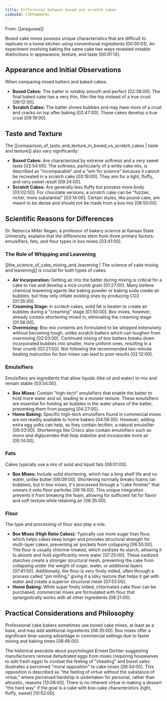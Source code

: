 ```yaml
---
title: Differences between boxed and scratch cakes
videoId: CZDFwqHkPec
---
```


From: [[aragusea]] <br/> 

Boxed cake mixes possess unique characteristics that are difficult to replicate in a home kitchen using conventional ingredients <a class="yt-timestamp" data-t="00:00:01">[00:00:01]</a>. An experiment involving baking the same cake two ways revealed notable distinctions in appearance, texture, and taste <a class="yt-timestamp" data-t="00:01:14">[00:01:14]</a>.

## Appearance and Initial Observations

When comparing mixed batters and baked cakes:
*   **Boxed Cakes:** The batter is notably smooth and perfect <a class="yt-timestamp" data-t="02:39:00">[02:39:00]</a>. The final baked cake has a very thin, film-like top instead of a true crust <a class="yt-timestamp" data-t="09:12:00">[09:12:00]</a>.
*   **Scratch Cakes:** The batter shows bubbles and may have more of a crust and cracks on top after baking <a class="yt-timestamp" data-t="02:47:00">[02:47:00]</a>. These cakes develop a true crust <a class="yt-timestamp" data-t="09:19:00">[09:19:00]</a>.

## Taste and Texture

The [[comparison_of_taste_and_texture_in_boxed_vs_scratch_cakes | taste and texture]] also vary significantly:
*   **Boxed Cakes:** Are characterized by extreme softness and a very sweet taste <a class="yt-timestamp" data-t="02:54:00">[02:54:00]</a>. The softness, particularly of a white cake mix, is described as "incomparable" and a "win for science" because it cannot be recreated in a scratch cake <a class="yt-timestamp" data-t="03:19:00">[03:19:00]</a>. They aim for a light, fluffy, and very sweet result <a class="yt-timestamp" data-t="09:24:00">[09:24:00]</a>.
*   **Scratch Cakes:** Are generally less fluffy but possess more body <a class="yt-timestamp" data-t="03:02:00">[03:02:00]</a>. For chocolate versions, a scratch cake can be "fuzzier, richer, more substantial" <a class="yt-timestamp" data-t="03:14:00">[03:14:00]</a>. Certain styles, like pound cake, are meant to be dense and should not be made from a box mix <a class="yt-timestamp" data-t="08:55:00">[08:55:00]</a>.

## Scientific Reasons for Differences

Dr. Rebecca Miller Regan, a professor of bakery science at Kansas State University, explains that the differences stem from three primary factors: emulsifiers, fats, and flour types in box mixes <a class="yt-timestamp" data-t="03:41:00">[03:41:00]</a>.

### The Role of Whipping and Leavening

[[the_science_of_cake_mixing_and_leavening | The science of cake mixing and leavening]] is crucial for both types of cakes.
*   **Air Incorporation:** Getting air into the batter during mixing is critical for a cake to rise and develop a nice crumb grain <a class="yt-timestamp" data-t="01:27:00">[01:27:00]</a>. Many believe chemical leavening agents like baking powder or baking soda create air bubbles, but they only inflate existing ones by producing CO2 <a class="yt-timestamp" data-t="01:35:00">[01:35:00]</a>.
*   **Creaming Stage:** In scratch cakes, solid fat is beaten to create air bubbles during a "creaming" stage <a class="yt-timestamp" data-t="01:50:00">[01:50:00]</a>. Box mixes, however, already contain shortening mixed in, eliminating the creaming stage <a class="yt-timestamp" data-t="01:56:00">[01:56:00]</a>.
*   **Overmixing:** Box mix contents are formulated to be whipped extensively without becoming tough, unlike scratch batters which can toughen from overmixing <a class="yt-timestamp" data-t="02:03:00">[02:03:00]</a>. Continued mixing of box batters breaks down incorporated bubbles into smaller, more uniform ones, resulting in a finer crumb <a class="yt-timestamp" data-t="02:21:00">[02:21:00]</a>. Not following the recommended two-minute beating instruction for box mixes can lead to poor results <a class="yt-timestamp" data-t="02:12:00">[02:12:00]</a>.

### Emulsifiers

Emulsifiers are ingredients that allow liquids (like oil and water) to mix and remain stable <a class="yt-timestamp" data-t="03:54:00">[03:54:00]</a>.
*   **Box Mixes:** Contain "high-tech" emulsifiers that enable the batter to hold more water and oil, leading to a moister texture. These emulsifiers are essential for holding air bubbles in the water phase of the batter, preventing them from popping <a class="yt-timestamp" data-t="04:27:00">[04:27:00]</a>.
*   **Home Baking:** Specific high-tech emulsifiers found in commercial mixes are not readily available to home bakers <a class="yt-timestamp" data-t="04:56:00">[04:56:00]</a>. However, adding extra egg yolks can help, as they contain lecithin, a natural emulsifier <a class="yt-timestamp" data-t="05:03:00">[05:03:00]</a>. Shortenings like Crisco also contain emulsifiers such as mono and diglycerides that help stabilize and incorporate more air <a class="yt-timestamp" data-t="05:14:00">[05:14:00]</a>.

### Fats

Cakes typically use a mix of solid and liquid fats <a class="yt-timestamp" data-t="06:01:00">[06:01:00]</a>.
*   **Box Mixes:** Include solid shortening, which has a long shelf life and no water, unlike butter <a class="yt-timestamp" data-t="06:09:00">[06:09:00]</a>. Shortening normally breaks foams (air bubbles), but in box mixes, it's processed through a "cake finisher" that smears it onto flour particles <a class="yt-timestamp" data-t="06:16:00">[06:16:00]</a>. This unique integration prevents it from breaking the foam, allowing for sufficient fat for flavor and soft texture while retaining air <a class="yt-timestamp" data-t="06:35:00">[06:35:00]</a>.

### Flour

The type and processing of flour also play a role:
*   **Box Mixes (High Ratio Cakes):** Typically use more sugar than flour, which helps cakes keep longer and provides structural strength for multi-layer cakes, preventing air pockets from collapsing <a class="yt-timestamp" data-t="06:55:00">[06:55:00]</a>. The flour is usually chlorine-treated, which oxidizes its starch, allowing it to absorb and hold significantly more water <a class="yt-timestamp" data-t="07:25:00">[07:25:00]</a>. These oxidized starches create a stronger structural mesh, preventing the cake from collapsing under the weight of sugar, water, or additional layers <a class="yt-timestamp" data-t="07:41:00">[07:41:00]</a>. Additionally, the flour is very finely milled, often through a process called "pin milling," giving it a silky texture that helps it gel with water and create a superior structural mesh <a class="yt-timestamp" data-t="07:53:00">[07:53:00]</a>.
*   **Home Baking:** While super finely milled, chlorinated cake flour can be purchased, commercial mixes are formulated with flour that synergistically works with all other ingredients <a class="yt-timestamp" data-t="08:21:00">[08:21:00]</a>.

## Practical Considerations and Philosophy

Professional cake bakers sometimes use boxed cake mixes, at least as a base, and may add additional ingredients <a class="yt-timestamp" data-t="08:35:00">[08:35:00]</a>. Box mixes offer a significant time-saving advantage in commercial settings due to faster mixing and baking times <a class="yt-timestamp" data-t="08:46:00">[08:46:00]</a>.

The historical anecdote about psychologist Ernest Dichter suggesting manufacturers remove dehydrated eggs from mixes (requiring housewives to add fresh eggs) to combat the feeling of "cheating" and boost sales illustrates a perceived "moral opposition" to cake mixes <a class="yt-timestamp" data-t="09:34:00">[09:34:00]</a>. This opposition is described as "the feeling of virtue without the substance of virtue," where perceived hardship is undertaken for personal, rather than altruistic, reasons <a class="yt-timestamp" data-t="10:08:00">[10:08:00]</a>. There is no inherent virtue in making a dessert "the hard way" if the goal is a cake with box-cake characteristics (light, fluffy, sweet) <a class="yt-timestamp" data-t="10:52:00">[10:52:00]</a>.